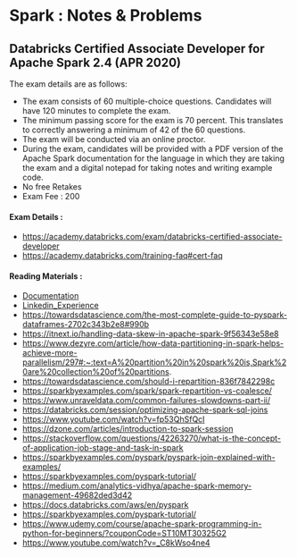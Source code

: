# Spark : Notes & Problems

## Databricks Certified Associate Developer for Apache Spark 2.4 (APR 2020)

The exam details are as follows:
* The exam consists of 60 multiple-choice questions. Candidates will have 120 minutes to complete the exam.
* The minimum passing score for the exam is 70 percent. This translates to correctly answering a minimum of 42 of the 60 questions.
* The exam will be conducted via an online proctor.
* During the exam, candidates will be provided with a PDF version of the Apache Spark documentation for the language in which they are taking the exam and a digital notepad for taking notes and writing example code.
* No free Retakes
* Exam Fee : 200

#### Exam Details :
* https://academy.databricks.com/exam/databricks-certified-associate-developer
* https://academy.databricks.com/training-faq#cert-faq


#### Reading Materials :

* [Documentation](http://spark.apache.org/docs/2.1.0/api/python/pyspark.html#pyspark.SparkConf)
* [Linkedin_Experience](https://www.linkedin.com/pulse/all-you-need-clear-crt020-databricks-certified-associate-kumar/) 
* https://towardsdatascience.com/the-most-complete-guide-to-pyspark-dataframes-2702c343b2e8#990b
* https://itnext.io/handling-data-skew-in-apache-spark-9f56343e58e8
* https://www.dezyre.com/article/how-data-partitioning-in-spark-helps-achieve-more-parallelism/297#:~:text=A%20partition%20in%20spark%20is,Spark%20are%20collection%20of%20partitions.
* https://towardsdatascience.com/should-i-repartition-836f7842298c
* https://sparkbyexamples.com/spark/spark-repartition-vs-coalesce/
* https://www.unraveldata.com/common-failures-slowdowns-part-ii/
* https://databricks.com/session/optimizing-apache-spark-sql-joins
* https://www.youtube.com/watch?v=fp53QhSfQcI
* https://dzone.com/articles/introduction-to-spark-session
* https://stackoverflow.com/questions/42263270/what-is-the-concept-of-application-job-stage-and-task-in-spark
* https://sparkbyexamples.com/pyspark/pyspark-join-explained-with-examples/
* https://sparkbyexamples.com/pyspark-tutorial/
* https://medium.com/analytics-vidhya/apache-spark-memory-management-49682ded3d42
* https://docs.databricks.com/aws/en/pyspark
* https://sparkbyexamples.com/pyspark-tutorial/
* https://www.udemy.com/course/apache-spark-programming-in-python-for-beginners/?couponCode=ST10MT30325G2
* https://www.youtube.com/watch?v=_C8kWso4ne4
  
